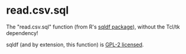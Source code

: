 read.csv.sql
============

The "read.csv.sql" function (from R's [sqldf package](http://cran.r-project.org/web/packages/sqldf/index.html)), without the Tcl/tk dependency!

sqldf (and by extension, this function) is [GPL-2 licensed](http://cran.r-project.org/web/licenses/GPL-2).
